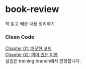 # book-review
책 읽고 배운 내용 정리하기

### Clean Code  
[Chapter 01: 깨끗한 코드](./clean-code-chapter-1.md)  
[Chapter 02: 의미 있는 이름](./clean-code-chapter-2.md)  
실습은 training branch에서 진행합니다.
